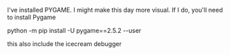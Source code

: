 I've installed PYGAME.  I might make this day more visual.  If I do, you'll need to install Pygame

python -m pip install -U pygame==2.5.2 --user

this also include the icecream debugger